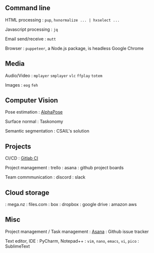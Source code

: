## Command line

HTML processing
: `pup`, `hxnormalize ... | hxselect ...` 

Javascript processing
: `jq`

Email send/receive
: `mutt`

Browser
: `puppeteer`, a Node.js package, is headless Google Chrome

## Media

 Audio/Video
:  `mplayer` `smplayer` `vlc` `ffplay` `totem`

Images
: `eog` `feh`

## Computer Vision

Pose estimation
: [AlphaPose](https://github.com/MVIG-SJTU/AlphaPose/blob/master/doc/output.md)

Surface normal
: Taskonomy

Semantic segmentation
: CSAIL's solution

## Projects

CI/CD
: [Gitlab CI](https://about.gitlab.com/product/continuous-integration/)

Project management
: trello
: asana
: github project boards

Team commmunication
: discord
: slack

## Cloud storage
: mega.nz
: files.com
: box
: dropbox
: google drive
: amazon aws

## Misc

Project management / Task management
: [Asana](https://app.asana.com)
: Github issue tracker

Text editor, IDE
: PyCharm, Notepad++
: `vim`, `nano`, `emacs`, `vi`, `pico`
: SublimeText
<!--stackedit_data:
eyJoaXN0b3J5IjpbLTEyMDc4NDk3NDgsLTE4NjQyODc1MTcsMT
EzMTM1OTMwOSwzNjQ0NTM5NDNdfQ==
-->
